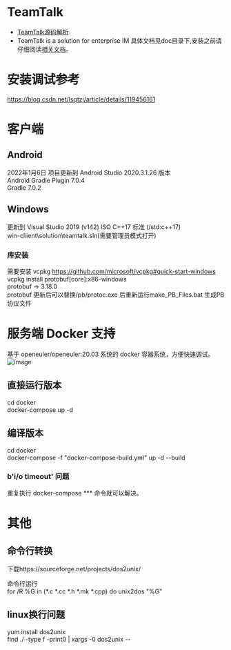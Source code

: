 # TeamTalk
* [TeamTalk源码解析](TeamTalk源码解析/index.md)
* TeamTalk is a solution for enterprise IM
具体文档见doc目录下,安装之前请仔细阅读[相关文档](doc/README.md)。
# 安装调试参考 
https://blog.csdn.net/lsqtzj/article/details/119456161</br>
# 客户端
## Android
2022年1月6日 项目更新到 Android Studio 2020.3.1.26 版本</br>
Android Gradle Plugin   7.0.4</br>
Gradle                  7.0.2
## Windows
更新到 Visual Studio 2019 (v142)  ISO C++17 标准 (/std:c++17)</br>
win-cliient\solution\teamtalk.sln(需要管理员模式打开)
### 库安装
需要安装 vcpkg https://github.com/microsoft/vcpkg#quick-start-windows</br>
vcpkg install protobuf[core]:x86-windows</br>
protobuf    -> 3.18.0</br>
protobuf 更新后可以替换/pb/protoc.exe 后重新运行make_PB_Files.bat 生成PB协议文件

# 服务端 Docker 支持
基于 openeuler/openeuler:20.03 系统的 docker 容器系统，方便快速调试。
![image](https://user-images.githubusercontent.com/4635861/150361679-a56f862f-ff1f-4c99-bcf3-2d4e4719d143.png)
## 直接运行版本
cd docker</br>
docker-compose up -d
## 编译版本
cd docker</br>
docker-compose -f "docker-compose-build.yml" up -d --build
### b'i/o timeout' 问题
重复执行 docker-compose *** 命令就可以解决。
# 其他
## 命令行转换
下载https://sourceforge.net/projects/dos2unix/</br>

命令行运行</br>
for /R %G in (*.c *.cc *.h *.mk *.cpp) do unix2dos "%G" 
## linux换行问题
yum install dos2unix</br>
find ./ -type f -print0 | xargs -0 dos2unix --
